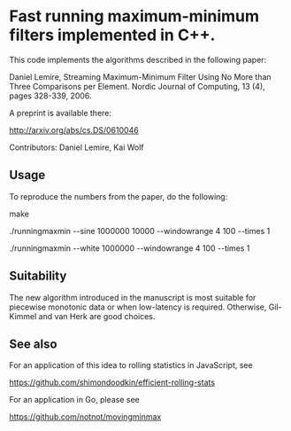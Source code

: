 Fast running maximum-minimum filters implemented in C++.
========================================================== 


This code implements the algorithms described in the following paper:

Daniel Lemire, Streaming Maximum-Minimum Filter Using No More than 
Three Comparisons per Element. Nordic Journal of Computing, 13 (4), pages 328-339, 2006. 

A preprint is available there:

http://arxiv.org/abs/cs.DS/0610046


Contributors: Daniel Lemire, Kai Wolf

Usage
----- 

To reproduce the numbers from the paper, do the following:

  make
  
  ./runningmaxmin --sine 1000000 10000 --windowrange 4 100  --times 1
  
  ./runningmaxmin --white 1000000 --windowrange 4 100  --times 1

Suitability 
------------

The new algorithm introduced in the manuscript is most suitable for piecewise monotonic
data or when low-latency is required. Otherwise, Gil-Kimmel and van Herk
are good choices.

See also
---------

For an application of this idea to rolling statistics in JavaScript, see

https://github.com/shimondoodkin/efficient-rolling-stats

For an application in Go, please see 

https://github.com/notnot/movingminmax
